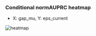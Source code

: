 ### Conditional normAUPRC heatmap

- X: gap_mu, Y: eps_current

![heatmap](/home/elicer/project_0814_2/results/20250815-120039/holdout/conditional_heatmap_gap_mu_vs_eps_current.png)
